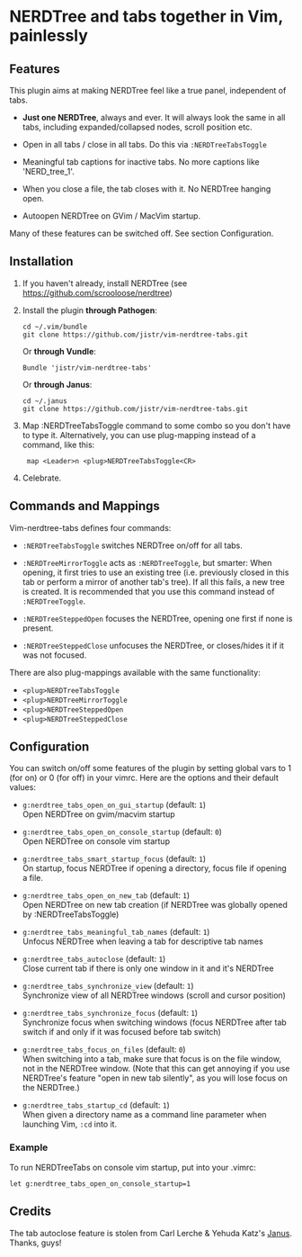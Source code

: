# NERDTree and tabs together in Vim, painlessly

## Features

This plugin aims at making NERDTree feel like a true panel, independent of tabs.

* **Just one NERDTree**, always and ever. It will always look the same in
  all tabs, including expanded/collapsed nodes, scroll position etc.

* Open in all tabs / close in all tabs. Do this via `:NERDTreeTabsToggle`

* Meaningful tab captions for inactive tabs. No more captions like 'NERD_tree_1'.

* When you close a file, the tab closes with it. No NERDTree hanging open.

* Autoopen NERDTree on GVim / MacVim startup.

Many of these features can be switched off. See section Configuration.

## Installation

1. If you haven't already, install NERDTree (see https://github.com/scrooloose/nerdtree)

2.  Install the plugin **through Pathogen**:

        cd ~/.vim/bundle
        git clone https://github.com/jistr/vim-nerdtree-tabs.git
        
    Or **through Vundle**:

        Bundle 'jistr/vim-nerdtree-tabs'
        
    Or **through Janus**:

        cd ~/.janus
        git clone https://github.com/jistr/vim-nerdtree-tabs.git

3. Map :NERDTreeTabsToggle command to some combo so you don't have to type it.
   Alternatively, you can use plug-mapping instead of a command, like this:

        map <Leader>n <plug>NERDTreeTabsToggle<CR>

4. Celebrate.

## Commands and Mappings

Vim-nerdtree-tabs defines four commands:

* `:NERDTreeTabsToggle` switches NERDTree on/off for all tabs.

* `:NERDTreeMirrorToggle` acts as `:NERDTreeToggle`, but smarter: When opening,
  it first tries to use an existing tree (i.e. previously closed in this tab or
  perform a mirror of another tab's tree). If all this fails, a new tree is
  created. It is recommended that you use this command instead of `:NERDTreeToggle`.

* `:NERDTreeSteppedOpen` focuses the NERDTree, opening one first if none is present.

* `:NERDTreeSteppedClose` unfocuses the NERDTree, or closes/hides it if it was
  not focused.

There are also plug-mappings available with the same functionality:

* `<plug>NERDTreeTabsToggle`
* `<plug>NERDTreeMirrorToggle`
* `<plug>NERDTreeSteppedOpen`
* `<plug>NERDTreeSteppedClose`

## Configuration

You can switch on/off some features of the plugin by setting global vars to 1
(for on) or 0 (for off) in your vimrc. Here are the options and their default
values:

* `g:nerdtree_tabs_open_on_gui_startup` (default: `1`)  
  Open NERDTree on gvim/macvim startup

* `g:nerdtree_tabs_open_on_console_startup` (default: `0`)  
  Open NERDTree on console vim startup

* `g:nerdtree_tabs_smart_startup_focus` (default: `1`)  
  On startup, focus NERDTree if opening a directory, focus file if opening
  a file.

* `g:nerdtree_tabs_open_on_new_tab` (default: `1`)  
  Open NERDTree on new tab creation (if NERDTree was globally opened by
  :NERDTreeTabsToggle)

* `g:nerdtree_tabs_meaningful_tab_names` (default: `1`)  
  Unfocus NERDTree when leaving a tab for descriptive tab names

* `g:nerdtree_tabs_autoclose` (default: `1`)  
  Close current tab if there is only one window in it and it's NERDTree

* `g:nerdtree_tabs_synchronize_view` (default: `1`)  
  Synchronize view of all NERDTree windows (scroll and cursor position)

* `g:nerdtree_tabs_synchronize_focus` (default: `1`)  
  Synchronize focus when switching windows (focus NERDTree after tab switch
  if and only if it was focused before tab switch)

* `g:nerdtree_tabs_focus_on_files` (default: `0`)  
  When switching into a tab, make sure that focus is on the file window,
  not in the NERDTree window. (Note that this can get annoying if you use
  NERDTree's feature "open in new tab silently", as you will lose focus on the
  NERDTree.)

* `g:nerdtree_tabs_startup_cd` (default: `1`)  
  When given a directory name as a command line parameter when launching Vim,
  `:cd` into it.

### Example

To run NERDTreeTabs on console vim startup, put into your .vimrc:

    let g:nerdtree_tabs_open_on_console_startup=1

## Credits

The tab autoclose feature is stolen from Carl Lerche & Yehuda Katz's
[Janus](https://github.com/carlhuda/janus). Thanks, guys!

